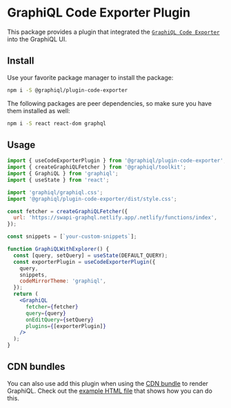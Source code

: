 # GraphiQL Code Exporter Plugin

This package provides a plugin that integrated the [`GraphiQL Code Exporter`](https://github.com/OneGraph/graphiql-code-exporter) into the GraphiQL UI.

## Install

Use your favorite package manager to install the package:

```sh
npm i -S @graphiql/plugin-code-exporter
```

The following packages are peer dependencies, so make sure you have them installed as well:

```sh
npm i -S react react-dom graphql
```

## Usage

```jsx
import { useCodeExporterPlugin } from '@graphiql/plugin-code-exporter';
import { createGraphiQLFetcher } from '@graphiql/toolkit';
import { GraphiQL } from 'graphiql';
import { useState } from 'react';

import 'graphiql/graphiql.css';
import '@graphiql/plugin-code-exporter/dist/style.css';

const fetcher = createGraphiQLFetcher({
  url: 'https://swapi-graphql.netlify.app/.netlify/functions/index',
});

const snippets = [`your-custom-snippets`];

function GraphiQLWithExplorer() {
  const [query, setQuery] = useState(DEFAULT_QUERY);
  const exporterPlugin = useCodeExporterPlugin({
    query,
    snippets,
    codeMirrorTheme: 'graphiql',
  });
  return (
    <GraphiQL
      fetcher={fetcher}
      query={query}
      onEditQuery={setQuery}
      plugins={[exporterPlugin]}
    />
  );
}
```

## CDN bundles

You can also use add this plugin when using the [CDN bundle](../../examples/graphiql-cdn) to render GraphiQL. Check out the [example HTML file](examples/index.html) that shows how you can do this.
